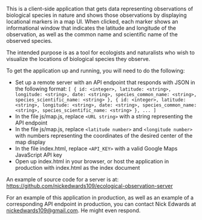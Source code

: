 This is a client-side application that gets data representing observations of biological species in nature and shows those observations by displaying locational markers in a map UI. When clicked, each marker shows an informational window that indicates the latitude and longitude of the observation, as well as the common name and scientific name of the observed species.

The intended purpose is as a tool for ecologists and naturalists who wish to visualize the locations of biological species they observe.

To get the application up and running, you will need to do the following:
  - Set up a remote server with an API endpoint that responds with JSON in the following format:
  `
    [
      {
        id: <integer>,
        latitude: <string>,
        longitude: <string>,
        date: <string>,
        species_common_name: <string>,
        species_scientific_name: <string>
      },
      {
        id: <integer>,
        latitude: <string>,
        longitude: <string>,
        date: <string>,
        species_common_name: <string>,
        species_scientific_name: <string>
      },
      ...
    ]
 `
  - In the file js/map.js, replace `<URL string>` with a string representing the API endpoint
  - In the file js/map.js, replace `<latitude number>` and `<longitude number>` with numbers representing the coordinates of the desired center of the map display
  - In the file index.html, replace `<API_KEY>` with a valid Google Maps JavaScript API key
  - Open up index.html in your browser, or host the application in production with index.html as the index document

An example of source code for a server is at: https://github.com/nickedwards109/ecological-observation-server

For an example of this application in production, as well as an example of a corresponding API endpoint in production, you can contact Nick Edwards at nickedwards109@gmail.com. He might even respond.
